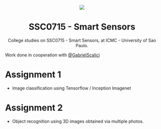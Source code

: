 <p align="center">
  <img src="https://media.giphy.com/media/rVUyzVPZbfgZy/giphy.gif"/>
  <h1 align="center">SSC0715 - Smart Sensors</h1>
  <p align="center">College studies on  SSC0715 - Smart Sensors, at ICMC - University of Sao Paulo.</p>
</p>

Work done in cooperation with [@GabrielScalici](https://github.com/GabrielScalici)

# Assignment 1
* Image classification using Tensorflow / Inception Imagenet

# Assignment 2
* Object recognition using 3D images obtained via multiple photos. 
